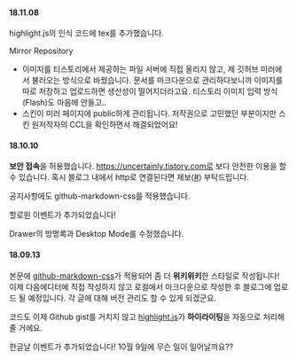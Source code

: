 #### 18.11.08

highlight.js의 인식 코드에 tex를 추가했습니다.

Mirror Repository

* 이미지를 티스토리에서 제공하는 파일 서버에 직접 올리지 않고, 제 깃허브 미러에서 불러오는 방식으로 바꿨습니다. 문서를 마크다운으로 관리하다보니까 이미지를 따로 저장하고 업로드하면 생산성이 떨어지더라고요. 티스토리 이미지 입력 방식(Flash)도 마음에 안들고..
* 스킨이 미러 페이지에 public하게 관리됩니다. 저작권으로 고민했던 부분이지만 스킨 원저작자의 CCL을 확인하면서 해결되었어요!



#### 18.10.10

**보안 접속**을 허용했습니다. https://uncertainly.tistory.com로 보다 안전한 이용을 할 수 있습니다. 혹시 블로그 내에서 http로 연결된다면 제보([#](mailto:photon235@naver.com)) 부탁드립니다.

공지사항에도 github-markdown-css를 적용했습니다.

할로윈 이벤트가 추가되었습니다!

Drawer의 방명록과 Desktop Mode를 수정했습니다.



#### 18.09.13

본문에 [github-markdown-css](https://github.com/sindresorhus/github-markdown-css)가 적용되어 좀 더 **위키위키**한 스타일로 작성됩니다! 이제 다음에디터에 직접 작성하지 않고 로컬에서 마크다운으로 작성한 후 블로그에 업로드 될 예정입니다. 각 글에 대해 버전 관리도 할 수 있게 되겠군요.

코드도 이제 Github gist를 거치지 않고 [highlight.js](https://highlightjs.org/)가 **하이라이팅**을 자동으로 처리해줄 거에요.

한글날 이벤트가 추가되었습니다! 10월 9일에 무슨 일이 일어날까요??